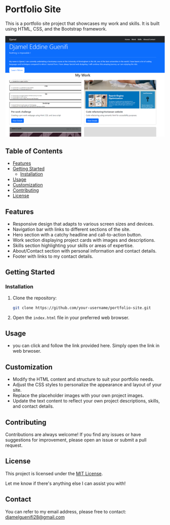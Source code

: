 # Portfolio Site

This is a portfolio site project that showcases my work and skills. It is built using HTML, CSS, and the Bootstrap framework.

![Screenshot](./images/Screenshot%202023-07-11%20224956.png)

## Table of Contents

- [Features](#features)
- [Getting Started](#getting-started)
  - [Installation](#installation)
- [Usage](#usage)
- [Customization](#customization)
- [Contributing](#contributing)
- [License](#license)

## Features

- Responsive design that adapts to various screen sizes and devices.
- Navigation bar with links to different sections of the site.
- Hero section with a catchy headline and call-to-action button.
- Work section displaying project cards with images and descriptions.
- Skills section highlighting your skills or areas of expertise.
- About/Contact section with personal information and contact details.
- Footer with links to my contact details.

## Getting Started

### Installation

1. Clone the repository:

   ```bash
   git clone https://github.com/your-username/portfolio-site.git
   ```

2. Open the `index.html` file in your preferred web browser.

## Usage

- you can click and follow the link provided here. Simply open the link in web brwoser.


## Customization

- Modify the HTML content and structure to suit your portfolio needs.
- Adjust the CSS styles to personalize the appearance and layout of your site.
- Replace the placeholder images with your own project images.
- Update the text content to reflect your own project descriptions, skills, and contact details.

## Contributing

Contributions are always welcome! If you find any issues or have suggestions for improvement, please open an issue or submit a pull request.

## License

This project is licensed under the [MIT License](LICENSE).

Let me know if there's anything else I can assist you with!
## Contact
You can refer to my email address, please free to contact: djamelguenifi28@gmail.com